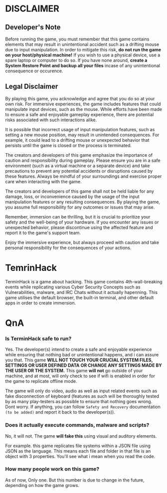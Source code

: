 # DISCLAIMER
## Developer's Note
Before running the game, you must remember that this game contains elements that may result in unintentional accident such as a drifting mouse due to input manipulation. In order to mitigate this risk, __do not run the game on your host/physical machine!__ If you wish to use a physical device, use a spare laptop or computer to do so. If you have none around, __create a System Restore Point and backup all your files__ incase of any unintentional consequence or occurence. 

## Legal Disclaimer
By playing this game, you acknowledge and agree that you do so at your own risk. For immersive experiences, the game includes features that could manipulate input devices, such as the mouse. While efforts have been made to ensure a safe and enjoyable gameplay experience, there are potential risks associated with such interactions alike.

It is possible that incorrect usage of input manipulation features, such as setting a new mouse position, may result in unintended consequences. For example, it could lead to a drifting mouse or unexpected behavior that persists until the game is closed or the process is terminated.

The creators and developers of this game emphasize the importance of caution and responsibility during gameplay. Please ensure you are in a safe environment (such as a virtual machine or a separate device) and take precautions to prevent any potential accidents or disruptions caused by these features. Always be mindful of your surroundings and exercise proper care when interacting with the game.

The creators and developers of this game shall not be held liable for any damage, loss, or inconvenience caused by the usage of the input manipulation features or any resulting consequences. By playing the game, you assume full responsibility for any outcomes or issues that may arise.

Remember, immersion can be thrilling, but it is crucial to prioritize your safety and the well-being of your hardware. If you encounter any issues or unexpected behavior, please discontinue using the affected feature and report it to the game's support team.

Enjoy the immersive experience, but always proceed with caution and take personal responsibility for the consequences of your actions.


# TemrinHack
TerminHack is a game about hacking. This game contains 4th-wall-breaking events while replicating various Cyber Security Concepts such as Vulnerabilities, malware, and IRC Chats without it actually hapenning. This game utilises the default browser, the built-in terminal, and other default apps in order to create immersion.

# QnA
### Is TerminHack safe to run?
Yes. The developer(s) intend to create a safe and enjoyable experience while ensuring that nothing bad or unintentional happens, and i can assure you that. This game __WILL NOT TOUCH YOUR CRUCIAL SYSTEM FILES, SETTINGS OR USER DEFINED DATA OR CHANGE ANY SETTINGS MADE BY THE USER OR THE SYSTEM.__ This game __will not__ go outside of your machine, and at most, will only check to see if wifi is enabled in order for the game to replicate offline mode. 

The game will only do video, audio as well as input related events such as fake disconnection of keyboard (features as such will be thoroughly tested by as many play-testers as possible to ensure that nothing goes wrong. Dont worry. If anything, you can follow `Safety and Recovery` documentation `(to be added)` and report it back to the developer(s)).

### Does it actually execute commands, malware and scripts? 
No, it will not. The game __will fake this__ using visual and auditory elements.

For example. this game replicates file systems within a JSON file using JSON as the language. This means each file and folder in that file is an object with 3 properties. You'll see what i mean when you read the code. 

### How many people work on this game?
As of now, Only one. But this number is due to change in the future, depending on how the game grows.

